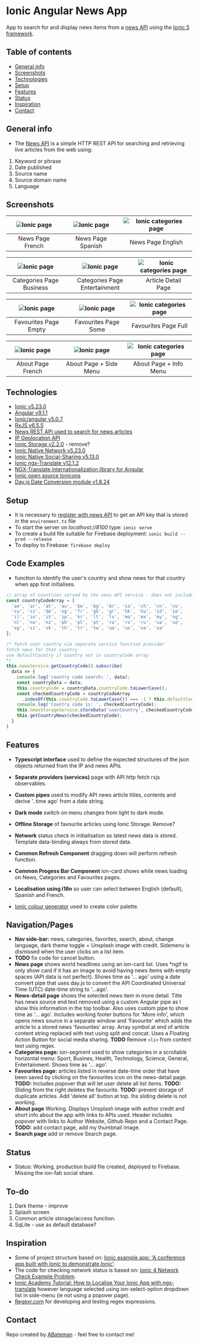 # Ionic Angular News App

App to search for and display news items from a [news API](https://newsapi.org/) using the [Ionic 5 framework](https://ionicframework.com/docs).

## Table of contents

* [General info](#general-info)
* [Screenshots](#screenshots)
* [Technologies](#technologies)
* [Setup](#setup)
* [Features](#features)
* [Status](#status)
* [Inspiration](#inspiration)
* [Contact](#contact)

## General info

* The [News API](https://newsapi.org/) is a simple HTTP REST API for searching and retrieving live articles from the web using:

1. Keyword or phrase
2. Date published
3. Source name
4. Source domain name
5. Language

## Screenshots

| ![Ionic page](./img/news1.png) | ![Ionic page](./img/news2.png) | ![Ionic categories page](./img/news3.png) |
|:---:|:---:|:---:|
| News Page French | News Page Spanish | News Page English |

| ![Ionic page](./img/categories1.png) | ![Ionic page](./img/categories2.png) | ![Ionic categories page](./img/categories3.png) |
|:---:|:---:|:---:|
| Categories Page Business | Categories Page Entertainment| Article Detail Page |

| ![Ionic page](./img/favourites1.png) | ![Ionic page](./img/favourites2.png) | ![Ionic categories page](./img/favourites3.png) |
|:---:|:---:|:---:|
| Favourites Page Empty | Favourites Page Some | Favourites Page Full |

| ![Ionic page](./img/about1.png) | ![Ionic page](./img/about2.png) | ![Ionic categories page](./img/about3.png) |
|:---:|:---:|:---:|
| About Page French | About Page + Side Menu | About Page + Info Menu |

## Technologies

* [Ionic v5.23.0](https://ionicframework.com/)
* [Angular v9.1.1](https://angular.io/)
* [Ionic/angular v5.0.7](https://www.npmjs.com/package/@ionic/angular)
* [RxJS v6.5.5](https://reactivex.io/)
* [News REST API used to search for news articles](https://newsapi.org/)
* [IP Geolocation API](https://ipapi.co/#api)
* [Ionic Storage v2.2.0](https://ionicframework.com/docs/building/storage) - remove?
* [Ionic Native Network v5.23.0](https://ionicframework.com/docs/native/network)
* [Ionic Native Social-Sharing v5.13.0](https://ionicframework.com/docs/native/social-sharing)
* [Ionic ngx-Translate v12.1.2](https://ionicframework.com/docs/v3/developer-resources/ng2-translate/)
* [NGX-Translate internationalization library for Angular](http://www.ngx-translate.com/)
* [Ionic open source Ionicons](https://ionicons.com/)
* [Day.js Date Conversion module v1.8.24](https://www.npmjs.com/package/dayjs)

## Setup

* It is necessary to [register with news API](https://newsapi.org/docs/get-started) to get an API key that is stored in the `environment.ts` file
* To start the server on _localhost://8100_ type: `ionic serve`
* To create a build file suitable for Firebase deployment: `ionic build --prod --release`
* To deploy to Firebase: `firebase deploy`

## Code Examples

* function to identify the user's country and show news for that country when app first initialises.

```typescript
// array of countries served by the news API service - does not include Spain
const countryCodeArray = [
  'ae', 'ar', 'at', 'au', 'be', 'bg', 'br', 'ca', 'ch', 'cn', 'co',
  'cu', 'cz', 'de', 'eg', 'fr', 'gb', 'gr', 'hk', 'hu', 'id', 'ie',
  'il', 'in', 'it', 'jp', 'kr', 'lt', 'lv', 'ma', 'mx', 'my', 'ng',
  'nl', 'no', 'nz', 'ph', 'pl', 'pt', 'ro', 'rs', 'ru', 'sa', 'se',
  'sg', 'si', 'sk', 'th', 'tr', 'tw', 'ua', 'us', 've', 'za'
];

/* fetch user country via separate service function provider
fetch news for that country
use defaultCountry if country not in countryCode array
*/
this.newsService.getCountryCode().subscribe(
  data => {
    console.log('country code search: ', data);
    const countryData = data;
    this.countryCode = countryData.countryCode.toLowerCase();
    const checkedCountryCode = countryCodeArray
      .indexOf(this.countryCode.toLowerCase()) === -1 ? this.defaultCountry : countryData.countryCode.toLowerCase();
    console.log('Country code is: ', checkedCountryCode);
    this.newsStorageService.storeData('userCountry', checkedCountryCode.toString());
    this.getCountryNews(checkedCountryCode);
  }
)
```

## Features

* **Typescript interface** used to define the expected structures of the json objects returned from the IP and news APIs.
* **Separate providers (services)** page with API http fetch rxjs observables.
* **Custom pipes** used to modify API news article titles, contents and derive '..time ago' from a date string.
* **Dark mode** switch on menu changes from light to dark mode.
* **Offline Storage** of favourite articles using Ionic Storage. Remove?
* **Network** status check in initialisation so latest news data is stored. Template data-binding always from stored data.
* **Common Refresh Component** dragging down will perform refresh function.
* **Common Progess Bar Component** ion-card shows while news loading on News, Categories and Favourites pages.
* **Localisation using i18n** so user can select between English (default), Spanish and French.

* [Ionic colour generator](https://ionicframework.com/docs/theming/color-generator) used to create color palette.

## Navigation/Pages

* **Nav side-bar:** news, categories, favorites, search, about, change language, dark theme toggle + Unsplash image with credit. Sidemenu is dismissed when the user clicks on a list item.
* **TODO** fix code for cancel button.
* **News page** shows world headlines using an ion-card list. Uses *ngIf to only show card if it has an image to avoid having news items with empty spaces (API data is not perfect). Shows time as '... ago' using a date convert pipe that uses day.js to convert the API Coordinated Universal Time (UTC) date-time string to '...ago'.
* **News-detail page** shows the selected news item in more detail. Title has news source end text removed using a custom Angular pipe as I show this information in the top toolbar. Also uses custom pipe to show time as '... ago'. Includes working footer buttons for 'More info', which opens news source in a separate window and 'Favourite' which adds the article to a stored news 'favourites' array. Array symbol at end of article content string replaced with text using split and concat. Uses a Floating Action Button for social media sharing.
**TODO** Remove `<li>` from content text using regex.
* **Categories page:** ion-segment used to show categories in a scrollable horizontal menu: Sport, Busines, Health, Technology, Science, General, Entertainment. Shows time as '... ago'.
* **Favourites page:** articles listed in reverse date-time order that have been saved by clicking on the favourites icon on the news-detail page.
**TODO:** Includes popover that will let user delete all list items.
**TODO:** Sliding from the right deletes the favourite.
**TODO:** prevent storage of duplicate articles. Add 'delete all' button at top. lhs sliding delete is not working.
* **About page** Working. Displays Unsplash image with author credit and short info about the app with links to APIs used. Header includes popover with links to Author Website, Github Repo and a Contact Page.
**TODO:** add contact page, add my thumbnail image.
* **Search page** add or remove Search page.

## Status

* Status: Working, production build file created, deployed to Firebase. Missing the ion-fab social share.

## To-do

1. Dark theme - improve
2. Splash screen
3. Common article storage/access function.
4. SqLite - use as default database?

## Inspiration

* Some of project structure based on: [Ionic example app: 'A conference app built with Ionic to demonstrate Ionic'](https://github.com/ionic-team/ionic-conference-app).
* The code for checking network status is based on: [Ionic 4 Network Check Example Problem](https://forum.ionicframework.com/t/ionic-4-network-check-example-problem/157909/2).
* [Ionic Academy Tutorial: How to Localise Your Ionic App with ngx-translate](https://ionicacademy.com/localise-ionic-ngx-translate/) however language selected using ion-select-option dropdown list in side-menu (ie not using a popover page).
* [Regexr.com](https://regexr.com/) for developing and testing regex expressions.

## Contact

Repo created by [ABateman](https://www.andrewbateman.org) - feel free to contact me!

